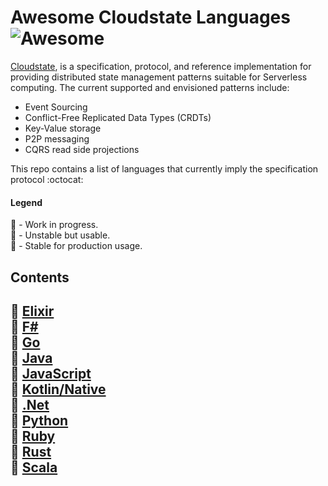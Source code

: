 # Awesome Cloudstate Languages ![Awesome](https://cdn.rawgit.com/sindresorhus/awesome/d7305f38d29fed78fa85652e3a63e154dd8e8829/media/badge.svg)
[Cloudstate](https://cloudstate.io/), is a specification, protocol, and reference implementation for providing distributed state management patterns suitable for Serverless computing. The current supported and envisioned patterns include:

*    Event Sourcing
*    Conflict-Free Replicated Data Types (CRDTs)
*    Key-Value storage
*    P2P messaging
*    CQRS read side projections

This repo contains a list of languages that currently imply the specification protocol :octocat:

#### Legend
:egg: - Work in progress.</br>
:hatching_chick: - Unstable but usable.</br>
:hatched_chick: - Stable for production usage.</br>

## Contents
:egg: [Elixir](#elixir)</br>
:egg: [F#](#fsharp)</br>
:hatching_chick: [Go](#go)</br>
:hatched_chick: [Java](#java)</br>
:hatched_chick: [JavaScript](#javascript)</br>
:egg: [Kotlin/Native](#kotlin)</br>
:hatching_chick: [.Net](#dotnet)</br>
:egg: [Python](#python)</br>
:egg: [Ruby](#ruby)</br>
:egg: [Rust](#rust)</br>
:hatched_chick: [Scala](#scala)</br>
--------------------
